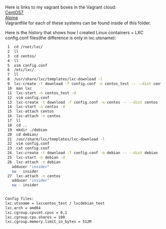 Here is links to my vagrant boxes in the Vagrant cloud:  
[CentOS7](https://app.vagrantup.com/asilvanovich/boxes/centos7)  
[Alpine](https://app.vagrantup.com/asilvanovich/boxes/alpine/versions/1)  
Vagrantfile for each of these systems can be found inside of this folder.

Here is the history that shows how I created Linux containers + LXC config.conf files(the difference is only in lxc.utsname):
 ```bash
  1  cd /root/lxc/
  2  ll
  3  cd centos/
  4  ll
  5  vim config.conf
  6  /etc/lxc/
  7  ll
  8  /usr/share/lxc/templates/lxc-download -l
  9  lxc-create -t download -f config.conf -n centos_test -- --dist centos --release 7 --arch amd64
  10  man lxc
  11  lxc-start -n centos_test -d
  12  vim config.conf
  13  lxc-create -t download -f config.conf -n centos -- --dist centos --release 7 --arch amd64
  14  lxc-start -n centos -d
  15  lxc-attach centos
  16  lxc-attach -n centos
  17  ll
  18  cd ..
  19  mkdir ./debian
  20  cd debian/
  21  /usr/share/lxc/templates/lxc-download -l
  22  vim config.conf
  23  cat config.conf
  24  lxc-create -t download -f config.conf -n debian -- --dist debian --release stretch --arch amd64
  25  lxc-start -n debian -d
  26  lxc-attach -n debian
  	adduser "insider"
  	su - insider
  27  lxc-attach -n centos
  	adduser "insider"
  	su - insider
  	

Config files:
lxc.utsname = lxccentos_test / lxcdebian_test
lxc.arch = amd64
lxc.cgroup.cpuset.cpus = 0,1
lxc.cgroup.cpu.shares = 100
lxc.cgroup.memory.limit_in_bytes = 512M
  	
 ```
